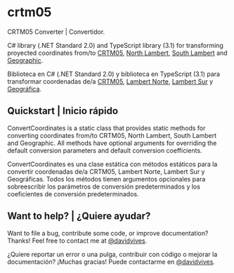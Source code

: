 # crtm05
CRTM05 Converter | Convertidor.

C# library (.NET Standard 2.0) and TypeScript library (3.1) for transforming proyected coordinates from/to [CRTM05](https://epsg.io/5367), [North Lambert](https://epsg.io/102009), [South Lambert](https://epsg.io/102015) and [Geographic](https://epsg.io/4326).

Biblioteca en C# (.NET Standard 2.0) y biblioteca en TypeScript (3.1) para transformar coordenadas de/a [CRTM05](https://epsg.io/5367), [Lambert Norte](https://epsg.io/102009), [Lambert Sur](https://epsg.io/102015) y [Geográfica](https://epsg.io/4326).

## Quickstart | Inicio rápido

ConvertCoordinates is a static class that provides static methods for converting coordinates from/to CRTM05, North Lambert, South Lambert and Geographic. All methods have optional arguments for overriding the default conversion parameters and default conversion coefficients.

ConvertCoordinates es una clase estática con métodos estáticos para la convertir coordenadas de/a CRTM05, Lambert Norte, Lambert Sur y Geográficas. Todos los métodos tienen argumentos opcionales para sobreescribir los parámetros de conversión predeterminados y los coeficientes de conversión predeterminados.

## Want to help? | ¿Quiere ayudar?

Want to file a bug, contribute some code, or improve documentation? Thanks! Feel free to contact me at [@davidvives](https://twitter.com/davidvives).

¿Quiere reportar un error o una pulga, contribuir con código o mejorar la documentación? ¡Muchas gracias! Puede contactarme en [@davidvives](https://twitter.com/davidvives).
